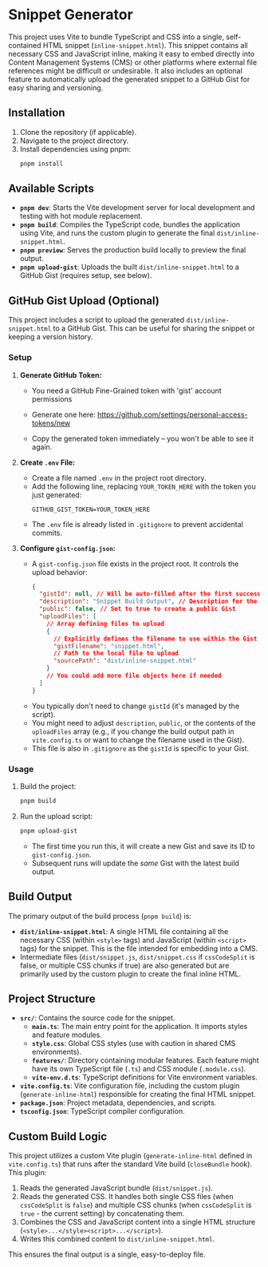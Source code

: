 # Snippet Generator

This project uses Vite to bundle TypeScript and CSS into a single, self-contained HTML snippet (`inline-snippet.html`). This snippet contains all necessary CSS and JavaScript inline, making it easy to embed directly into Content Management Systems (CMS) or other platforms where external file references might be difficult or undesirable. It also includes an optional feature to automatically upload the generated snippet to a GitHub Gist for easy sharing and versioning.

## Installation

1.  Clone the repository (if applicable).
2.  Navigate to the project directory.
3.  Install dependencies using pnpm:
    ```bash
    pnpm install
    ```

## Available Scripts

- **`pnpm dev`**: Starts the Vite development server for local development and testing with hot module replacement.
- **`pnpm build`**: Compiles the TypeScript code, bundles the application using Vite, and runs the custom plugin to generate the final `dist/inline-snippet.html`.
- **`pnpm preview`**: Serves the production build locally to preview the final output.
- **`pnpm upload-gist`**: Uploads the built `dist/inline-snippet.html` to a GitHub Gist (requires setup, see below).

## GitHub Gist Upload (Optional)

This project includes a script to upload the generated `dist/inline-snippet.html` to a GitHub Gist. This can be useful for sharing the snippet or keeping a version history.

### Setup

1.  **Generate GitHub Token:**

    - You need a GitHub Fine-Grained token with 'gist' account permissions
    - Generate one here: https://github.com/settings/personal-access-tokens/new

    - Copy the generated token immediately – you won't be able to see it again.

2.  **Create `.env` File:**

    - Create a file named `.env` in the project root directory.
    - Add the following line, replacing `YOUR_TOKEN_HERE` with the token you just generated:
      ```
      GITHUB_GIST_TOKEN=YOUR_TOKEN_HERE
      ```
    - The `.env` file is already listed in `.gitignore` to prevent accidental commits.

3.  **Configure `gist-config.json`:**
    - A `gist-config.json` file exists in the project root. It controls the upload behavior:
      ```json
      {
        "gistId": null, // Will be auto-filled after the first successful upload
        "description": "Snippet Build Output", // Description for the Gist (optional)
        "public": false, // Set to true to create a public Gist
        "uploadFiles": [
          // Array defining files to upload
          {
            // Explicitly defines the filename to use within the Gist
            "gistFilename": "snippet.html",
            // Path to the local file to upload
            "sourcePath": "dist/inline-snippet.html"
          }
          // You could add more file objects here if needed
        ]
      }
      ```
    - You typically don't need to change `gistId` (it's managed by the script).
    - You might need to adjust `description`, `public`, or the contents of the `uploadFiles` array (e.g., if you change the build output path in `vite.config.ts` or want to change the filename used in the Gist).
    - This file is also in `.gitignore` as the `gistId` is specific to your Gist.

### Usage

1.  Build the project:
    ```bash
    pnpm build
    ```
2.  Run the upload script:
    ```bash
    pnpm upload-gist
    ```
    - The first time you run this, it will create a new Gist and save its ID to `gist-config.json`.
    - Subsequent runs will update the _same_ Gist with the latest build output.

## Build Output

The primary output of the build process (`pnpm build`) is:

- **`dist/inline-snippet.html`**: A single HTML file containing all the necessary CSS (within `<style>` tags) and JavaScript (within `<script>` tags) for the snippet. This is the file intended for embedding into a CMS.
- Intermediate files (`dist/snippet.js`, `dist/snippet.css` if `cssCodeSplit` is false, or multiple CSS chunks if true) are also generated but are primarily used by the custom plugin to create the final inline HTML.

## Project Structure

- **`src/`**: Contains the source code for the snippet.
  - **`main.ts`**: The main entry point for the application. It imports styles and feature modules.
  - **`style.css`**: Global CSS styles (use with caution in shared CMS environments).
  - **`features/`**: Directory containing modular features. Each feature might have its own TypeScript file (`.ts`) and CSS module (`.module.css`).
  - **`vite-env.d.ts`**: TypeScript definitions for Vite environment variables.
- **`vite.config.ts`**: Vite configuration file, including the custom plugin (`generate-inline-html`) responsible for creating the final HTML snippet.
- **`package.json`**: Project metadata, dependencies, and scripts.
- **`tsconfig.json`**: TypeScript compiler configuration.

## Custom Build Logic

This project utilizes a custom Vite plugin (`generate-inline-html` defined in `vite.config.ts`) that runs after the standard Vite build (`closeBundle` hook). This plugin:

1.  Reads the generated JavaScript bundle (`dist/snippet.js`).
2.  Reads the generated CSS. It handles both single CSS files (when `cssCodeSplit` is `false`) and multiple CSS chunks (when `cssCodeSplit` is `true` - the current setting) by concatenating them.
3.  Combines the CSS and JavaScript content into a single HTML structure (`<style>...</style><script>...</script>`).
4.  Writes this combined content to `dist/inline-snippet.html`.

This ensures the final output is a single, easy-to-deploy file.
